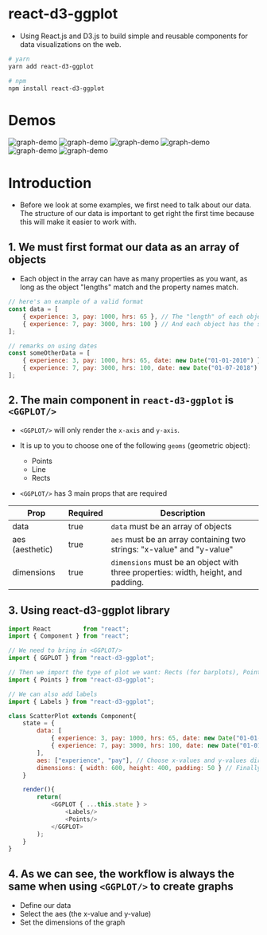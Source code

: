 # react-d3-ggplot
+ Using React.js and D3.js to build simple and reusable components for data visualizations on the web.
```zsh
# yarn
yarn add react-d3-ggplot

# npm
npm install react-d3-ggplot
```

# Demos
![graph-demo](demos/base-1.png)
![graph-demo](demos/base-2.png)
![graph-demo](demos/base-3.png)
![graph-demo](demos/geom-1.png)
![graph-demo](demos/geom-2.png)
![graph-demo](demos/geom-3.png)

# Introduction
+ Before we look at some examples, we first need to talk about our data. The structure of our data is important to get right the first time because this will make it easier to work with.

## 1. We must first format our data as an array of objects
+ Each object in the array can have as many properties as you want, as long as the object "lengths" match and the property names match.
```js
// here's an example of a valid format
const data = [
    { experience: 3, pay: 1000, hrs: 65 }, // The "length" of each object is 3.
    { experience: 7, pay: 3000, hrs: 100 } // And each object has the same properties: experience, pay, and hrs.
];

// remarks on using dates
const someOtherData = [
    { experience: 3, pay: 1000, hrs: 65, date: new Date("01-01-2010") }, // When using dates, they must be formatted as
    { experience: 7, pay: 3000, hrs: 100, date: new Date("01-07-2018") } // valid JavaScript date objects, as in this example.
];
```

## 2. The main component in `react-d3-ggplot` is `<GGPLOT/>`
+ `<GGPLOT/>` will only render the `x-axis` and `y-axis`.
+ It is up to you to choose one of the following `geoms` (geometric object):
    + Points
    + Line
    + Rects

+ `<GGPLOT/>` has 3 main props that are required

| Prop            | Required | Description                                                                               |
|-----------------|----------|-------------------------------------------------------------------------------------------|
| data            | true     | `data` must be an array of objects                                                        |
| aes (aesthetic) | true     | `aes` must be an array containing two strings: "x-value" and "y-value"                    |
| dimensions      | true     | `dimensions` must be an object with three properties: width, height, and padding. |

## 3. Using react-d3-ggplot library
```js
import React         from "react";
import { Component } from "react";

// We need to bring in <GGPLOT/>
import { GGPLOT } from "react-d3-ggplot";

// Then we import the type of plot we want: Rects (for barplots), Points (for scatterplots), and Line (for line charts)
import { Points } from "react-d3-ggplot";

// We can also add labels
import { Labels } from "react-d3-ggplot";

class ScatterPlot extends Component{
    state = {
        data: [
            { experience: 3, pay: 1000, hrs: 65, date: new Date("01-01-2010") },
            { experience: 7, pay: 3000, hrs: 100, date: new Date("01-01-2020") }
        ],
        aes: ["experience", "pay"], // Choose x-values and y-values directly from data. (Must pass in x first and y second)
        dimensions: { width: 600, height: 400, padding: 50 } // Finally, choose the dimensions of your graph.
    }

    render(){
        return(
            <GGPLOT { ...this.state } >
                <Labels/>
                <Points/>
            </GGPLOT>
        );
    }
}
```

## 4. As we can see, the workflow is always the same when using `<GGPLOT/>` to create graphs
+ Define our data
+ Select the aes (the x-value and y-value)
+ Set the dimensions of the graph

